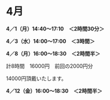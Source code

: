 # 4月

**4／1（月）14:40〜17:10　＜2時間30分＞**

**4／3（水）14:00〜17:00　＜3時間＞**

**4／8（月）16:00〜18:30　＜2時間半＞**

計8時間　16000円　前回の2000円分

14000円頂戴いたします。

**4／12（金）16:00〜18:30　＜2時間半＞**